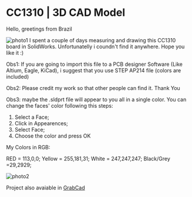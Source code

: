 # CC1310 | 3D CAD Model

Hello, greetings from Brazil

![photo1](https://d2t1xqejof9utc.cloudfront.net/screenshots/pics/ceded0402afbcb77883151888c580450/large.jpeg)
I spent a couple of days measuring and drawing this CC1310 board in SolidWorks. Unfortunatelly i coundn't find it anywhere. Hope you like it :)

Obs1: If you are going to import this file to a PCB designer Software (Like Altium, Eagle, KiCad), i suggest that you use STEP AP214 file (colors are included)

Obs2: Please credit my work so that other people can find it. Thank You

Obs3: maybe the .sldprt file will appear to you all in a single color. You can change the faces' color following this steps:

1. Select a Face;
2. Click in Appearences;
3. Select Face;
4. Choose the color and press OK

My Colors in RGB:

RED = 113,0,0;
Yellow = 255,181,31;
White = 247,247,247;
Black/Grey =29,2929;

![photo2](https://d2t1xqejof9utc.cloudfront.net/screenshots/pics/2c05f1d336eec7ae8b672f36641dab5b/medium.png)

Project also avaiable in [GrabCad](https://grabcad.com/library/cc1310-launchpad-1)
